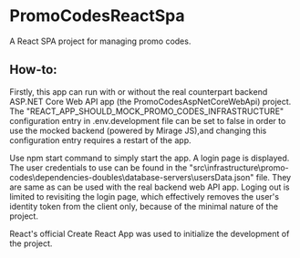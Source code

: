 # PromoCodesReactSpa
A React SPA project for managing promo codes.

## How-to:
Firstly, this app can run with or without the real counterpart backend ASP.NET Core Web API app (the 
PromoCodesAspNetCoreWebApi) project. The "REACT_APP_SHOULD_MOCK_PROMO_CODES_INFRASTRUCTURE" configuration entry in .env.development file can be set to false in order to use the mocked backend (powered by Mirage JS),and changing this configuration entry requires a restart of the app.

Use npm start command to simply start the app. A login page is displayed. The user credentials to use can be found in the "src\infrastructure\promo-codes\dependencies-doubles\database-servers\usersData.json" file. They are same as can be used with the real backend web API app. Loging out is limited to revisiting the login page, which effectively removes the user's identity token from the client only, because of the minimal nature of the project.

React's official Create React App was used to initialize the development of the project.